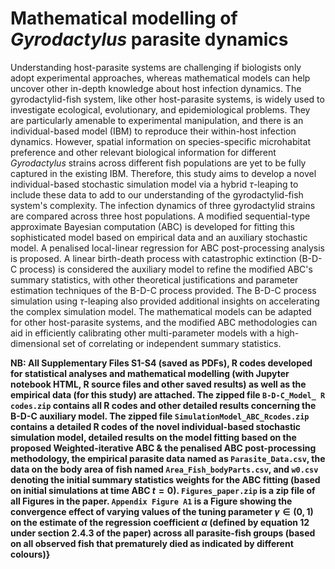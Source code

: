 # Mathematical modelling of *Gyrodactylus* parasite dynamics

Understanding host-parasite systems are challenging if biologists only adopt experimental approaches, whereas mathematical models can help uncover other in-depth knowledge about host infection dynamics. The gyrodactylid-fish system, like other host-parasite systems, is widely used to investigate ecological, evolutionary, and epidemiological problems. They are particularly amenable to experimental manipulation, and there is an individual-based model (IBM) to reproduce their within-host infection dynamics. However, spatial information on species-specific microhabitat preference and other relevant biological information for different *Gyrodactylus* strains across different fish populations are yet to be fully captured in the existing IBM. Therefore, this study aims to develop a novel individual-based stochastic simulation model via a hybrid $\tau$-leaping to include these data to add to our understanding of the gyrodactylid-fish system's complexity. The infection dynamics of three gyrodactylid strains are compared across three host populations. A modified sequential-type approximate Bayesian computation (ABC) is developed for fitting this sophisticated model based on empirical data and an auxiliary stochastic model. A penalised local-linear regression for ABC post-processing analysis is proposed. A linear birth-death process with catastrophic extinction (B-D-C process) is considered the auxiliary model to refine the modified ABC's summary statistics, with other theoretical justifications and parameter estimation techniques of the B-D-C process provided. The B-D-C process simulation using $\tau$-leaping also provided additional insights on accelerating the complex simulation model. The mathematical models can be adapted for other host-parasite systems, and the modified ABC methodologies can aid in efficiently calibrating other multi-parameter models with a high-dimensional set of correlating or independent summary statistics.

**NB: All Supplementary Files S1-S4 (saved as PDFs), R codes developed for statistical analyses and mathematical modelling (with Jupyter notebook HTML, R source files and other saved results) as well as the empirical data (for this study) are attached. The zipped file `B-D-C_Model_ R codes.zip` contains all R codes and other detailed results concerning the B-D-C auxiliary model. The zipped file  `SimulationModel_ABC_Rcodes.zip` contains a detailed R codes of the novel individual-based stochastic simulation model, detailed results on the model fitting based on the proposed Weighted-iterative ABC & the penalised ABC post-processing methodology, the empirical parasite data named as `Parasite_Data.csv`, the data on the body area of fish named `Area_Fish_bodyParts.csv`, and `w0.csv` denoting the initial summary statistics weights for the ABC fitting (based on initial simulations at time ABC $t=0$). `Figures_paper.zip` is a zip file of all Figures in the paper. `Appendix Figure A1` is a Figure showing the convergence effect of varying values of the tuning parameter $\gamma \in (0,1)$ on the estimate of the regression coefficient $\alpha$ (defined by equation 12 under section 2.4.3 of the paper) across all parasite-fish groups (based on all observed fish that prematurely died as indicated by different colours)}**
 
